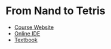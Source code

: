 # From Nand to Tetris

- [Course Website](https://www.nand2tetris.org)
- [Online IDE](https://nand2tetris.github.io/web-ide/chip)
- [Textbook](/books)
